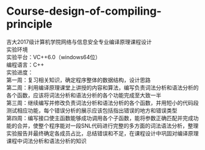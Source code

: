 # Course-design-of-compiling-principle
吉大2017级计算机学院网络与信息安全专业编译原理课程设计  
实验环境  
实验平台：VC++6.0（windows64位）  
编程语言：C++  
实验进度：  
第一周：复习相关知识，确定程序整体的数据结构，设计思路  
第二周：利用编译原理课堂上讲授的内容和算法，编写负责词法分析和语法分析的各个函数，应该将词法分析和语法分析的各个功能完成至大致一半  
第三周：继续编写并修改负责词法分析和语法分析的各个函数，并用短小的代码段测试相应功能，每个错误分析的展示应该包括指出错误的地方和错误类型  
第四周：编写接口使主函数能够成功调用各个子函数，能将参数正确匹配并完成功能的合并，使整个程序能对一段SNL代码进行完整的多方面的词法语法分析，整理实验报告并最终确定各成员占比，总结错误和不足，在课程设计中巩固对编译原理课程中词法分析和语法分析的知识  
